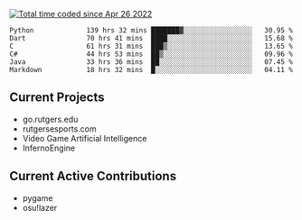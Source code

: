 <a href="https://wakatime.com/@9797ee4f-4108-45bb-8fc2-b36b9c1a1c89"><img src="https://wakatime.com/badge/user/9797ee4f-4108-45bb-8fc2-b36b9c1a1c89.svg?style=for-the-badge" alt="Total time coded since Apr 26 2022" /></a>

<!--START_SECTION:waka-->

```text
Python             139 hrs 32 mins ███████▓░░░░░░░░░░░░░░░░░   30.95 %
Dart               70 hrs 41 mins  ████░░░░░░░░░░░░░░░░░░░░░   15.68 %
C                  61 hrs 31 mins  ███▒░░░░░░░░░░░░░░░░░░░░░   13.65 %
C#                 44 hrs 53 mins  ██▒░░░░░░░░░░░░░░░░░░░░░░   09.96 %
Java               33 hrs 36 mins  ██░░░░░░░░░░░░░░░░░░░░░░░   07.45 %
Markdown           18 hrs 32 mins  █░░░░░░░░░░░░░░░░░░░░░░░░   04.11 %
```

<!--END_SECTION:waka-->

## Current Projects

 - go.rutgers.edu
 - rutgersesports.com
 - Video Game Artificial Intelligence
 - InfernoEngine

## Current Active Contributions

 - pygame
 - osu!lazer
